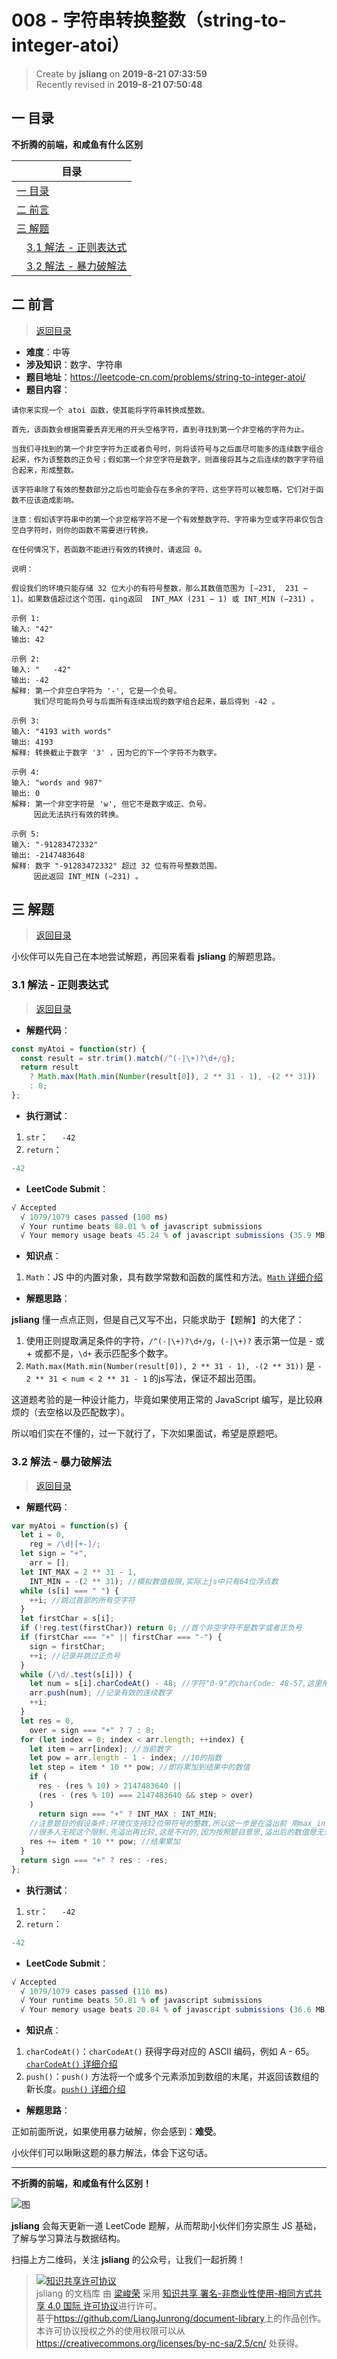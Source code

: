 008 - 字符串转换整数（string-to-integer-atoi）
===

> Create by **jsliang** on **2019-8-21 07:33:59**  
> Recently revised in **2019-8-21 07:50:48**

## <a name="chapter-one" id="chapter-one">一 目录</a>

**不折腾的前端，和咸鱼有什么区别**

| 目录 |
| --- | 
| [一 目录](#chapter-one) | 
| <a name="catalog-chapter-two" id="catalog-chapter-two"></a>[二 前言](#chapter-two) |
| <a name="catalog-chapter-three" id="catalog-chapter-three"></a>[三 解题](#chapter-three) |
| &emsp;[3.1 解法 - 正则表达式](#chapter-three-one) |
| &emsp;[3.2 解法 - 暴力破解法](#chapter-three-two) |

## <a name="chapter-two" id="chapter-two">二 前言</a>

> [返回目录](#chapter-one)

* **难度**：中等
* **涉及知识**：数字、字符串
* **题目地址**：https://leetcode-cn.com/problems/string-to-integer-atoi/
* **题目内容**：

```
请你来实现一个 atoi 函数，使其能将字符串转换成整数。

首先，该函数会根据需要丢弃无用的开头空格字符，直到寻找到第一个非空格的字符为止。

当我们寻找到的第一个非空字符为正或者负号时，则将该符号与之后面尽可能多的连续数字组合起来，作为该整数的正负号；假如第一个非空字符是数字，则直接将其与之后连续的数字字符组合起来，形成整数。

该字符串除了有效的整数部分之后也可能会存在多余的字符，这些字符可以被忽略，它们对于函数不应该造成影响。

注意：假如该字符串中的第一个非空格字符不是一个有效整数字符、字符串为空或字符串仅包含空白字符时，则你的函数不需要进行转换。

在任何情况下，若函数不能进行有效的转换时，请返回 0。

说明：

假设我们的环境只能存储 32 位大小的有符号整数，那么其数值范围为 [−231,  231 − 1]。如果数值超过这个范围，qing返回  INT_MAX (231 − 1) 或 INT_MIN (−231) 。

示例 1:
输入: "42"
输出: 42

示例 2:
输入: "   -42"
输出: -42
解释: 第一个非空白字符为 '-', 它是一个负号。
     我们尽可能将负号与后面所有连续出现的数字组合起来，最后得到 -42 。

示例 3:
输入: "4193 with words"
输出: 4193
解释: 转换截止于数字 '3' ，因为它的下一个字符不为数字。

示例 4:
输入: "words and 987"
输出: 0
解释: 第一个非空字符是 'w', 但它不是数字或正、负号。
     因此无法执行有效的转换。

示例 5:
输入: "-91283472332"
输出: -2147483648
解释: 数字 "-91283472332" 超过 32 位有符号整数范围。 
     因此返回 INT_MIN (−231) 。
```

## <a name="chapter-three" id="chapter-three">三 解题</a>

> [返回目录](#chapter-one)

小伙伴可以先自己在本地尝试解题，再回来看看 **jsliang** 的解题思路。

### <a name="chapter-three-one" id="chapter-three-one">3.1 解法 - 正则表达式</a>

> [返回目录](#chapter-one)

* **解题代码**：

```js
const myAtoi = function(str) {
  const result = str.trim().match(/^(-|\+)?\d+/g);
  return result
    ? Math.max(Math.min(Number(result[0]), 2 ** 31 - 1), -(2 ** 31))
    : 0;
};
```

* **执行测试**：

1. `str`：`   -42`
2. `return`：

```js
-42
```

* **LeetCode Submit**：

```js
√ Accepted
  √ 1079/1079 cases passed (100 ms)
  √ Your runtime beats 88.01 % of javascript submissions
  √ Your memory usage beats 45.24 % of javascript submissions (35.9 MB)
```

* **知识点**：

1. `Math`：JS 中的内置对象，具有数学常数和函数的属性和方法。[`Math` 详细介绍](https://github.com/LiangJunrong/document-library/blob/master/JavaScript-library/JavaScript/Object/Math.md)

* **解题思路**：

**jsliang** 懂一点点正则，但是自己又写不出，只能求助于【题解】的大佬了：

1. 使用正则提取满足条件的字符，`/^(-|\+)?\d+/g`，`(-|\+)?` 表示第一位是 - 或 + 或都不是，`\d+` 表示匹配多个数字。
2. `Math.max(Math.min(Number(result[0]), 2 ** 31 - 1), -(2 ** 31))` 是 `- 2 ** 31 < num < 2 ** 31 - 1` 的js写法，保证不超出范围。

这道题考验的是一种设计能力，毕竟如果使用正常的 JavaScript 编写，是比较麻烦的（去空格以及匹配数字）。

所以咱们实在不懂的，过一下就行了，下次如果面试，希望是原题吧。

### <a name="chapter-three-two" id="chapter-three-two">3.2 解法 - 暴力破解法</a>

> [返回目录](#chapter-one)

* **解题代码**：

```js
var myAtoi = function(s) {
  let i = 0,
    reg = /\d|[+-]/;
  let sign = "+",
    arr = [];
  let INT_MAX = 2 ** 31 - 1,
    INT_MIN = -(2 ** 31); //模拟数值极限,实际上js中只有64位浮点数
  while (s[i] === " ") {
    ++i; //跳过首部的所有空字符
  }
  let firstChar = s[i];
  if (!reg.test(firstChar)) return 0; //首个非空字符不是数字或者正负号
  if (firstChar === "+" || firstChar === "-") {
    sign = firstChar;
    ++i; //记录并跳过正负号
  }
  while (/\d/.test(s[i])) {
    let num = s[i].charCodeAt() - 48; //字符"0-9"的charCode: 48-57,这里用字符编码计算出字符对应的数值;
    arr.push(num); //记录有效的连续数字
    ++i;
  }
  let res = 0,
    over = sign === "+" ? 7 : 8;
  for (let index = 0; index < arr.length; ++index) {
    let item = arr[index]; //当前数字
    let pow = arr.length - 1 - index; //10的指数
    let step = item * 10 ** pow; //即将累加到结果中的数值
    if (
      res - (res % 10) > 2147483640 ||
      (res - (res % 10) === 2147483640 && step > over)
    )
      return sign === "+" ? INT_MAX : INT_MIN;
    //注意题目的假设条件:环境仅支持32位带符号的整数,所以这一步是在溢出前 用max_int除以10来比较,以防止结果溢出
    //很多人无视这个限制,先溢出再比较,这是不对的,因为按照题目意思,溢出后的数值是无法表达的,也就无法得知是否溢出了,只能提前判断.
    res += item * 10 ** pow; //结果累加
  }
  return sign === "+" ? res : -res;
};
```

* **执行测试**：

1. `str`：`   -42`
2. `return`：

```js
-42
```

* **LeetCode Submit**：

```js
√ Accepted
  √ 1079/1079 cases passed (116 ms)
  √ Your runtime beats 50.81 % of javascript submissions
  √ Your memory usage beats 20.84 % of javascript submissions (36.6 MB)
```

* **知识点**：

1. `charCodeAt()`：`charCodeAt()` 获得字母对应的 ASCII 编码，例如 A - 65。[`charCodeAt()` 详细介绍](https://github.com/LiangJunrong/document-library/blob/master/JavaScript-library/JavaScript/Function/charCodeAt.md)
2. `push()`：`push()` 方法将一个或多个元素添加到数组的末尾，并返回该数组的新长度。[`push()` 详细介绍](https://github.com/LiangJunrong/document-library/blob/master/JavaScript-library/JavaScript/Function/push.md)

* **解题思路**：

正如前面所说，如果使用暴力破解，你会感到：**难受**。

小伙伴们可以瞅瞅这题的暴力解法，体会下这句话。

---

**不折腾的前端，和咸鱼有什么区别！**

![图](../../../public-repertory/img/z-small-wechat-public-address.jpg)

**jsliang** 会每天更新一道 LeetCode 题解，从而帮助小伙伴们夯实原生 JS 基础，了解与学习算法与数据结构。

扫描上方二维码，关注 **jsliang** 的公众号，让我们一起折腾！

> <a rel="license" href="http://creativecommons.org/licenses/by-nc-sa/4.0/"><img alt="知识共享许可协议" style="border-width:0" src="https://i.creativecommons.org/l/by-nc-sa/4.0/88x31.png" /></a><br /><span xmlns:dct="http://purl.org/dc/terms/" property="dct:title">jsliang 的文档库</span> 由 <a xmlns:cc="http://creativecommons.org/ns#" href="https://github.com/LiangJunrong/document-library" property="cc:attributionName" rel="cc:attributionURL">梁峻荣</a> 采用 <a rel="license" href="http://creativecommons.org/licenses/by-nc-sa/4.0/">知识共享 署名-非商业性使用-相同方式共享 4.0 国际 许可协议</a>进行许可。<br />基于<a xmlns:dct="http://purl.org/dc/terms/" href="https://github.com/LiangJunrong/document-library" rel="dct:source">https://github.com/LiangJunrong/document-library</a>上的作品创作。<br />本许可协议授权之外的使用权限可以从 <a xmlns:cc="http://creativecommons.org/ns#" href="https://creativecommons.org/licenses/by-nc-sa/2.5/cn/" rel="cc:morePermissions">https://creativecommons.org/licenses/by-nc-sa/2.5/cn/</a> 处获得。